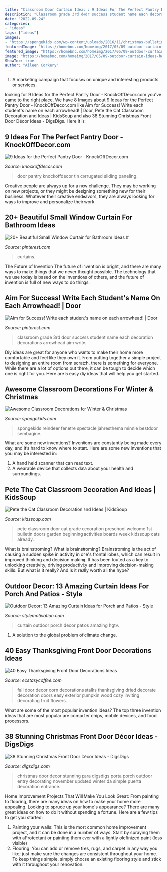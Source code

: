 ```yaml
---
title: "Classroom Door Curtain Ideas : 9 Ideas For The Perfect Pantry Door"
description: "Classroom grade 3rd door success student name each decoration decorations arrowhead aim write"
date: "2022-09-24"
categories:
- "ideas"
tags: ["ideas"]
images:
- "https://spongekids.com/wp-content/uploads/2016/11/christmas-bulletin-board/16-christmas-bulletin-board-ideas.jpg"
featuredImage: "https://homebnc.com/homeimg/2017/05/09-outdoor-curtain-ideas-homebnc.jpg"
featured_image: "https://homebnc.com/homeimg/2017/05/09-outdoor-curtain-ideas-homebnc.jpg"
image: "https://homebnc.com/homeimg/2017/05/09-outdoor-curtain-ideas-homebnc.jpg"
ShowToc: true
author: "Aileen Corkery"
---
```



1. A marketing campaign that focuses on unique and interesting products or services.

	

		
looking for 9 Ideas for the Perfect Pantry Door - KnockOffDecor.com you've came to the right place. We have 8 Images about 9 Ideas for the Perfect Pantry Door - KnockOffDecor.com like Aim for Success! Write each student&#039;s name on each arrowhead! | Door, Pete the Cat Classroom Decoration and Ideas | KidsSoup and also 38 Stunning Christmas Front Door Décor Ideas - DigsDigs. Here it is:
		
    
## 9 Ideas For The Perfect Pantry Door - KnockOffDecor.com

<img loading=lazy src="https://knockoffdecor.com/wp-content/uploads/2016/08/pantrycortin.jpg" onerror="this.onerror=null;this.src='https://tse4.mm.bing.net/th?id=OIP.IEbJCM9tv7xWDC53bIvbMgHaMo&amp;pid=15.1';" alt="9 Ideas for the Perfect Pantry Door - KnockOffDecor.com">

_Source: knockoffdecor.com_

>door pantry knockoffdecor tin corrugated sliding paneling. 

	

Creative people are always up for a new challenge. They may be working on new projects, or they might be designing something new for their business. Whatever their creative endeavors, they are always looking for ways to improve and personalize their work.

    
## 20+ Beautiful Small Window Curtain For Bathroom Ideas #

<img loading=lazy src="https://i.pinimg.com/736x/5c/ba/89/5cba89b691e6193ef5a8efbf065fcfbb.jpg" onerror="this.onerror=null;this.src='https://tse3.mm.bing.net/th?id=OIP.ClSAmWolD0Tnbhy44C2WpgHaLH&amp;pid=15.1';" alt="20+ Beautiful Small Window Curtain for Bathroom Ideas #">

_Source: pinterest.com_

>curtains. 

	

The Future of Invention
The future of invention is bright, and there are many ways to make things that we never thought possible. The technology that we use today is based on the inventions of others, and the future of invention is full of new ways to do things.

    
## Aim For Success! Write Each Student&#039;s Name On Each Arrowhead! | Door

<img loading=lazy src="https://i.pinimg.com/736x/29/a7/fe/29a7fee803d8dbd09795aa0fb415f6cc--classroom-door-teaching.jpg" onerror="this.onerror=null;this.src='https://tse3.mm.bing.net/th?id=OIP.1nJfvVrU1z3_zY30tXt04AHaNJ&amp;pid=15.1';" alt="Aim for Success! Write each student&#039;s name on each arrowhead! | Door">

_Source: pinterest.com_

>classroom grade 3rd door success student name each decoration decorations arrowhead aim write. 

	

Diy ideas are great for anyone who wants to make their home more comfortable and feel like they own it. From putting together a simple project to designing an entire room from scratch, there is something for everyone. While there are a lot of options out there, it can be tough to decide which one is right for you. Here are 5 easy diy ideas that will help you get started.

    
## Awesome Classroom Decorations For Winter &amp; Christmas

<img loading=lazy src="https://spongekids.com/wp-content/uploads/2016/11/christmas-bulletin-board/16-christmas-bulletin-board-ideas.jpg" onerror="this.onerror=null;this.src='https://tse2.mm.bing.net/th?id=OIP.zg1GltAQEeDMpy2IHtnFsQHaJ6&amp;pid=15.1';" alt="Awesome Classroom Decorations for Winter &amp; Christmas">

_Source: spongekids.com_

>spongekids reindeer fenetre spectacle jahresthema minnie bestdoor sembagine. 

	

What are some new inventions?
Inventions are constantly being made every day, and it’s hard to know where to start. Here are some new inventions that you may be interested in: 
1. A hand held scanner that can read text.
2. A wearable device that collects data about your health and surroundings. 

    
## Pete The Cat Classroom Decoration And Ideas | KidsSoup

<img loading=lazy src="http://www.kidssoup.com/sites/default/files/media/Pete-CAt-Door.JPG" onerror="this.onerror=null;this.src='https://tse1.mm.bing.net/th?id=OIP.vBroDdw4GU1fp6pTygfIyQAAAA&amp;pid=15.1';" alt="Pete the Cat Classroom Decoration and Ideas | KidsSoup">

_Source: kidssoup.com_

>pete classroom door cat grade decoration preschool welcome 1st bulletin doors garden beginning activities boards week kidssoup cats already. 

	

What is brainstroming?
What is brainstroming? Brainstroming is the act of causing a sudden spike in activity in one's frontal lobes, which can result in improved thinking and decision making. It has been touted as a key to unlocking creativity, driving productivity and improving decision-making skills. But what is it really? And is it really worth all the hype?

    
## Outdoor Decor: 13 Amazing Curtain Ideas For Porch And Patios - Style

<img loading=lazy src="https://homebnc.com/homeimg/2017/05/09-outdoor-curtain-ideas-homebnc.jpg" onerror="this.onerror=null;this.src='https://tse3.mm.bing.net/th?id=OIP.XEtM0a3T5nf7rzxfj3fL5gHaLH&amp;pid=15.1';" alt="Outdoor Decor: 13 Amazing Curtain Ideas for Porch and Patios - Style">

_Source: stylemotivation.com_

>curtain outdoor porch decor patios amazing hgtv. 

	

1. A solution to the global problem of climate change.

    
## 40 Easy Thanksgiving Front Door Decorations Ideas

<img loading=lazy src="https://i0.wp.com/www.ecstasycoffee.com/wp-content/uploads/2016/10/Thanksgiving-Front-Door-Decorations-12.jpg" onerror="this.onerror=null;this.src='https://tse3.mm.bing.net/th?id=OIP.72vVi7ng0zS8vFUNrAyy3gHaKX&amp;pid=15.1';" alt="40 Easy Thanksgiving Front Door Decorations Ideas">

_Source: ecstasycoffee.com_

>fall door decor corn decorations stalks thanksgiving dried decorate decoration doors easy exterior pumpkin wood cozy inviting decorating fruit flowers. 

	

What are some of the most popular invention ideas?
The top three invention ideas that are most popular are computer chips, mobile devices, and food processors.

    
## 38 Stunning Christmas Front Door Décor Ideas - DigsDigs

<img loading=lazy src="http://www.digsdigs.com/photos/stunning-christmas-front-door-decor-ideas-33.jpg" onerror="this.onerror=null;this.src='https://tse3.mm.bing.net/th?id=OIP.uW6CbRLsoiXMLN5GeXru-AAAAA&amp;pid=15.1';" alt="38 Stunning Christmas Front Door Décor Ideas - DigsDigs">

_Source: digsdigs.com_

>christmas door decor stunning para digsdigs porta porch outdoor entry decorating november updated winter da simple puerta decoration entrance. 

	

Home Improvement Projects That Will Make You Look Great: From painting to flooring, there are many ideas on how to make your home more appealing.
Looking to spruce up your home's appearance? There are many great ideas on how to do it without spending a fortune. Here are a few tips to get you started:
1. Painting your walls: This is the most common home improvement project, and it can be done in a number of ways. Start by spraying them with aProtectant or painting them over with a lightly olefinized paint (less visible) 
2. Flooring: You can add or remove tiles, rugs, and carpet in any way you like; just make sure the changes are consistent throughout your home. To keep things simple, simply choose an existing flooring style and stick with it throughout your renovation.

